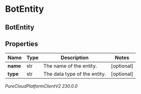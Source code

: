 # BotEntity

## BotEntity

## Properties

|Name | Type | Description | Notes|
|------------ | ------------- | ------------- | -------------|
| **name** | str | The name of the entity. | [optional] |
| **type** | str | The data type of the entity. | [optional] |



_PureCloudPlatformClientV2 230.0.0_
